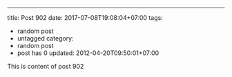---
title: Post 902
date: 2017-07-08T19:08:04+07:00
tags:
  - random post
  - untagged
category:
  - random post
  - post has 0
updated: 2012-04-20T09:50:01+07:00

This is content of post 902